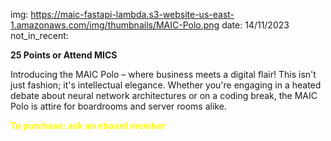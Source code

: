 img: https://maic-fastapi-lambda.s3-website-us-east-1.amazonaws.com/img/thumbnails/MAIC-Polo.png
date: 14/11/2023
not_in_recent:

**25 Points or Attend MICS**

Introducing the MAIC Polo – where business meets a digital flair! This isn't just fashion; it's intellectual elegance. Whether you're engaging in a heated debate about neural network architectures or on a coding break, the MAIC Polo is attire for boardrooms and server rooms alike.

<span style="color: yellow; font-weight: bold;">To purchase: ask an eboard member</span>